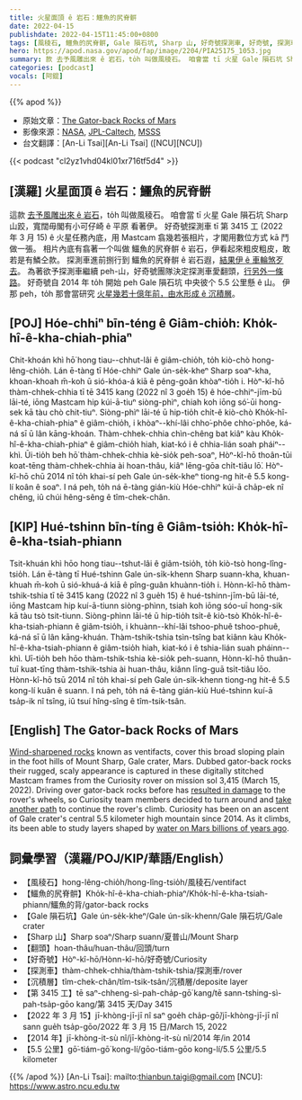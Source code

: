 ```yaml
---
title: 火星面頂 ê 岩石：鱷魚的尻脊骿
date: 2022-04-15
publishdate: 2022-04-15T11:45:00+0800
tags: [風稜石, 鱷魚的尻脊骿, Gale 隕石坑, Sharp 山, 好奇號探測車, 好奇號, 探測車, 沉積層]
hero: https://apod.nasa.gov/apod/fap/image/2204/PIA25175_1053.jpg
summary: 款 去予風雕出來 ê 岩石，to̍h 叫做風稜石。 咱會當 tī 火星 Gale 隕石坑 Sharp 山跤，寬闊毋閣有小可仔崎 ê 平原 看著伊。
categories: [podcast]
vocals: [阿錕]
---
```


{{% apod %}}

- 原始文章：[The Gator-back Rocks of Mars](https://apod.nasa.gov/apod/ap220415.html)
- 影像來源：[NASA](https://www.nasa.gov/), [JPL-Caltech](https://www.jpl.nasa.gov/), [MSSS](https://www.msss.com/)
- 台文翻譯：[An-Li Tsai][An-Li Tsai] ([NCU][NCU])

{{< podcast "cl2yz1vhd04kl01xr716tf5d4" >}}

## [漢羅] 火星面頂 ê 岩石：鱷魚的尻脊骿
這款 [去予風雕出來 ê 岩石][Wind-sharpened rocks]，to̍h 叫做風稜石。
咱會當 tī 火星 Gale 隕石坑 Sharp 山跤，寬闊毋閣有小可仔崎 ê 平原 看著伊。
好奇號探測車 tī 第 3415 工 (2022 年 3 月 15) ê 火星任務內底，用 Mastcam 翕幾若張相片，才閣用數位方式 kā 鬥做一張。
相片內底有翕著一个叫做 鱷魚的尻脊骿 ê 岩石，伊看起來粗皮粗皮，敢若是有鱗仝款。
探測車進前捌行到 鱷魚的尻脊骿 ê 岩石遐，[結果伊 ê 車輪煞歹去][resulted in damage]。
為著欲予探測車繼續 peh-山，好奇號團隊決定探測車愛翻頭，[行另外一條路][take another path]。
好奇號自 2014 年 to̍h 開始 peh Gale 隕石坑 中央彼个 5.5 公里懸 ê 山。
伊那 peh，to̍h 那會當研究 [火星幾若十億年前，由水形成 ê 沉積層][water on Mars billions of years ago]。

## [POJ] Hóe-chhiⁿ bīn-téng ê Giâm-chio̍h: Kho̍k-hî-ê-kha-chiah-phiaⁿ
Chit-khoán khì hō͘ hong tiau--chhut-lâi ê giâm-chio̍h, to̍h kiò-chò hong-lêng-chio̍h.
Lán ē-tàng tī Hóe-chhiⁿ Gale ún-se̍k-kheⁿ Sharp soaⁿ-kha, khoan-khoah m̄-koh ū sió-khóa-á kiā ê pêng-goân khòaⁿ-tio̍h i.
Hòⁿ-kî-hō thàm-chhek-chhia tī tē 3415 kang (2022 nî 3 goe̍h 15) ê hóe-chhiⁿ-jīm-bū lāi-té, iōng Mastcam hip kúi-ā-tiuⁿ siòng-phìⁿ, chiah koh iōng só͘-ūi hong-sek kā tàu chò chit-tiuⁿ.
Siòng-phìⁿ lāi-té ū hip-tio̍h chi̍t-ê kiò-chò Kho̍k-hî-ê-kha-chiah-phiaⁿ ê giâm-chio̍h, i khòaⁿ--khí-lâi chho͘-phôe chho͘-phôe, ká-ná sī ū lân kāng-khoán.
Thàm-chhek-chhia chìn-chêng bat kiâⁿ kàu Kho̍k-hî-ê-kha-chiah-phiaⁿ ê giâm-chio̍h hiah, kiat-kó i  ê chhia-lián soah pháiⁿ--khì.
Ūi-tio̍h beh hō͘ thàm-chhek-chhia kè-sio̍k peh-soaⁿ, Hòⁿ-kî-hō thoân-tūi koat-tēng thàm-chhek-chhia ài hoan-thâu, kiâⁿ lēng-gōa chi̍t-tiâu lō͘.
Hòⁿ-kî-hō chū 2014 nî to̍h khai-sí peh Gale ún-se̍k-kheⁿ tiong-ng hit-ê 5.5 kong-lí koân ê soaⁿ.
I ná peh, to̍h ná ē-tàng gián-kiù Hóe-chhiⁿ kúi-ā cha̍p-ek nî chêng, iû chúi hêng-sêng ê tîm-chek-chân.

## [KIP] Hué-tshinn bīn-tíng ê Giâm-tsio̍h: Kho̍k-hî-ê-kha-tsiah-phiann
Tsit-khuán khì hōo hong tiau--tshut-lâi ê giâm-tsio̍h, to̍h kiò-tsò hong-lîng-tsio̍h.
Lán ē-tàng tī Hué-tshinn Gale ún-si̍k-khenn Sharp suann-kha, khuan-khuah m̄-koh ū sió-khuá-á kiā ê pîng-guân khuànn-tio̍h i.
Hònn-kî-hō thàm-tshik-tshia tī tē 3415 kang (2022 nî 3 gue̍h 15) ê hué-tshinn-jīm-bū lāi-té, iōng Mastcam hip kuí-ā-tiunn siòng-phìnn, tsiah koh iōng sóo-uī hong-sik kā tàu tsò tsit-tiunn.
Siòng-phìnn lāi-té ū hip-tio̍h tsi̍t-ê kiò-tsò Kho̍k-hî-ê-kha-tsiah-phiann ê giâm-tsio̍h, i khuànn--khí-lâi tshoo-phuê tshoo-phuê, ká-ná sī ū lân kāng-khuán.
Thàm-tshik-tshia tsìn-tsîng bat kiânn kàu Kho̍k-hî-ê-kha-tsiah-phiann ê giâm-tsio̍h hiah, kiat-kó i  ê tshia-lián suah pháinn--khì.
Uī-tio̍h beh hōo thàm-tshik-tshia kè-sio̍k peh-suann, Hònn-kî-hō thuân-tuī kuat-tīng thàm-tshik-tshia ài huan-thâu, kiânn līng-guā tsi̍t-tiâu lōo.
Hònn-kî-hō tsū 2014 nî to̍h khai-sí peh Gale ún-si̍k-khenn tiong-ng hit-ê 5.5 kong-lí kuân ê suann.
I ná peh, to̍h ná ē-tàng gián-kiù Hué-tshinn kuí-ā tsa̍p-ik nî tsîng, iû tsuí hîng-sîng ê tîm-tsik-tsân.

## [English] The Gator-back Rocks of Mars
[Wind-sharpened rocks][Wind-sharpened rocks] known as ventifacts, cover this broad sloping plain in the foot hills of Mount Sharp, Gale crater, Mars.
Dubbed gator-back rocks their rugged, scaly appearance is captured in these digitally stitched Mastcam frames from the Curiosity rover on mission sol 3,415 (March 15, 2022).
Driving over gator-back rocks before has [resulted in damage][resulted in damage] to the rover's wheels, so Curiosity team members decided to turn around and [take another path][take another path] to continue the rover's climb.
Curiosity has been on an ascent of Gale crater's central 5.5 kilometer high mountain since 2014.
As it climbs, its been able to study layers shaped by [water on Mars billions of years ago][water on Mars billions of years ago].


## 詞彙學習（漢羅/POJ/KIP/華語/English）
- 【風稜石】hong-lêng-chio̍h/hong-lîng-tsio̍h/風稜石/ventifact
- 【鱷魚的尻脊骿】Kho̍k-hî-ê-kha-chiah-phiaⁿ/Kho̍k-hî-ê-kha-tsiah-phiann/鱷魚的背/gator-back rocks
- 【Gale 隕石坑】Gale ún-se̍k-kheⁿ/Gale ún-si̍k-khenn/Gale 隕石坑/Gale crater
- 【Sharp 山】Sharp soaⁿ/Sharp suann/夏普山/Mount Sharp
- 【翻頭】hoan-thâu/huan-thâu/回頭/turn
- 【好奇號】Hòⁿ-kî-hō/Hònn-kî-hō/好奇號/Curiosity
- 【探測車】thàm-chhek-chhia/thàm-tshik-tshia/探測車/rover
- 【沉積層】tîm-chek-chân/tîm-tsik-tsân/沉積層/deposite layer
- 【第 3415 工】tē saⁿ-chheng-sì-pah-cha̍p-gō͘ kang/tē sann-tshing-sì-pah-tsa̍p-gōo kang/第 3415 天/Day 3415
- 【2022 年 3 月 15】jī-khòng-jī-jī nî saⁿ goe̍h cha̍p-gō͘/jī-khòng-jī-jī nî sann gue̍h tsa̍p-gōo/2022 年 3 月 15 日/March 15, 2022
- 【2014 年】jī-khòng-it-sù nî/jī-khòng-it-sù nî/2014 年/in 2014
- 【5.5 公里】gō͘-tiám-gō͘ kong-lí/gōo-tiám-gōo kong-lí/5.5 公里/5.5 kilometer


{{% /apod %}}
[An-Li Tsai]: mailto:thianbun.taigi@gmail.com
[NCU]: https://www.astro.ncu.edu.tw

[copyright]: https://apod.nasa.gov/apod/fap/lib/about_apod.html#srapply
[Wind-sharpened rocks]:https://mars.nasa.gov/resources/26654/curiosity-finds-gator-back-rocks-on-greenheugh/
[resulted in damage]:https://mars.nasa.gov/resources/8313/break-in-raised-tread-on-curiosity-wheel/?site=msl
[take another path]:https://www.nasa.gov/feature/jpl/nasa-s-curiosity-mars-rover-reroutes-away-from-gator-back-rocks
[water on Mars billions of years ago]:https://mars.nasa.gov/news/8522/nasas-curiosity-rover-finds-an-ancient-oasis-on-mars/?site=msl
